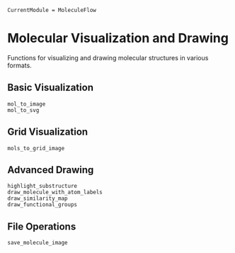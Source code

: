 ```@meta
CurrentModule = MoleculeFlow
```

# Molecular Visualization and Drawing

Functions for visualizing and drawing molecular structures in various formats.

## Basic Visualization

```@docs
mol_to_image
mol_to_svg
```

## Grid Visualization

```@docs
mols_to_grid_image
```

## Advanced Drawing

```@docs
highlight_substructure
draw_molecule_with_atom_labels
draw_similarity_map
draw_functional_groups
```

## File Operations

```@docs
save_molecule_image
```